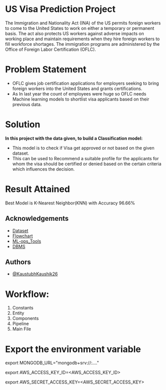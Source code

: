 
# US Visa Prediction Project

The Immigration and Nationality Act (INA) of the US permits foreign workers to come to the United States to work on either a temporary or permanent basis. 
The act also protects US workers against adverse impacts on working place and maintain requirements when they hire foreign workers to fill workforce shortages. The immigration programs are administered by the Office of Foreign Labor Certification (OFLC).

# Problem Statement

* OFLC gives job certification applications for employers seeking to bring foreign workers into the United States and grants certifications. 
* As In last year the count of employees were huge so OFLC needs Machine learning models to shortlist visa applicants based on their previous data.

# Solution
**In this project with the data given, to build a Classification model:**

* This model is to check if Visa get approved or not based on the given dataset.
* This can be used to Recommend a suitable profile for the applicants for whom the visa should be certified or denied based on the certain criteria which influences the decision.

# Result Attained
Best Model is K-Nearest Neighbor(KNN) with Accuracy 96.66%

## Acknowledgements

 - [Dataset](https://www.kaggle.com/datasets/moro23/easyvisa-dataset)
 - [Flowchart](https://whimsical.com/)
 - [ML-ops_Tools](https://www.evidentlyai.com/)
 - [DBMS](https://account.mongodb.com/account/login)

## Authors

- [@KaustubhKaushik26](https://github.com/KaustubhKaushik26/US-Visa-Applications)

# Workflow:

1. Constants
2. Entity 
3. Components
4. Pipeline
5. Main File


# Export the environment variable



export MONGODB_URL="mongodb+srv://<username>:<password>...."

export AWS_ACCESS_KEY_ID=<AWS_ACCESS_KEY_ID>

export AWS_SECRET_ACCESS_KEY=<AWS_SECRET_ACCESS_KEY>


